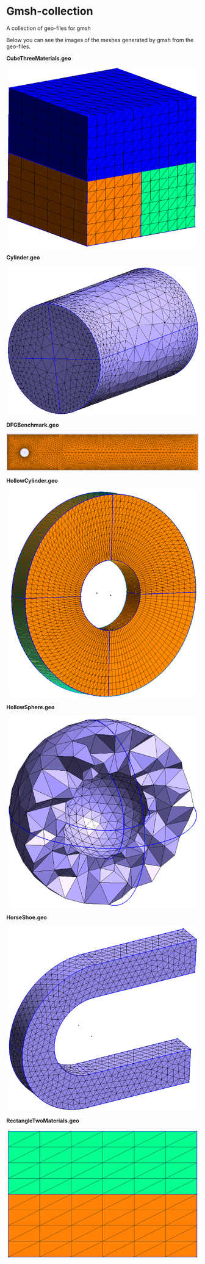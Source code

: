 # Gmsh-collection
A collection of geo-files for gmsh

Below you can see the images of the meshes generated by gmsh from the geo-files.

**CubeThreeMaterials.geo**

![](images/CubeThreeMaterials.png)

**Cylinder.geo**

![](images/Cylinder.png)

**DFGBenchmark.geo**

![](images/DFGBenchmark.png)

**HollowCylinder.geo**

![](images/HollowCylinder.png)

**HollowSphere.geo**

![](images/HollowSphere.png)

**HorseShoe.geo**

![](images/HorseShoe.png)

**RectangleTwoMaterials.geo**

![](images/RectangleTwoMaterials.png)

